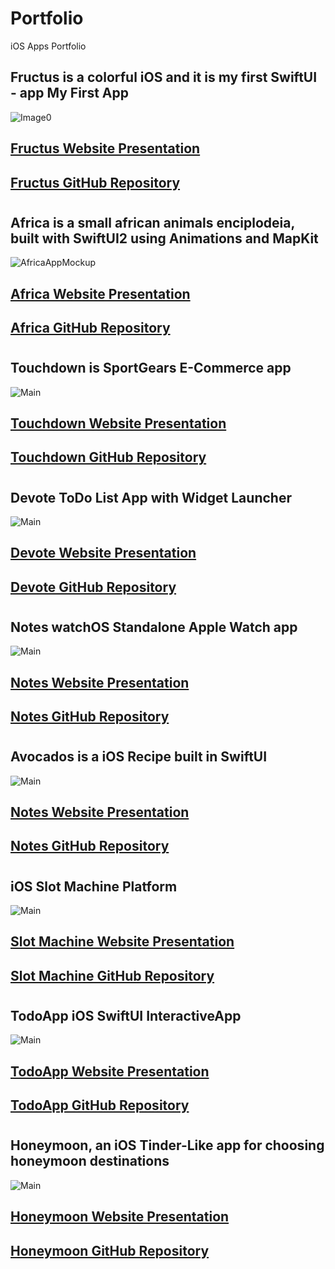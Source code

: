# Portfolio
iOS Apps Portfolio

## Fructus is a colorful iOS and it is my first SwiftUI - app My First App
![Image0](https://user-images.githubusercontent.com/76659585/128456422-a87ae328-3ea9-4975-8522-efc4b294814c.png)
## [Fructus Website Presentation](https://cristianogaliano.github.io/Fructus_SwiftUI/)
## [Fructus GitHub Repository](https://github.com/cristianogaliano/Fructus_SwiftUI)




#




## Africa is a small african animals enciplodeia, built with SwiftUI2 using Animations and MapKit
![AfricaAppMockup](https://user-images.githubusercontent.com/76659585/128451076-bea5c0a8-ad0c-4763-bb14-2a52c863a331.png)
## [Africa Website Presentation](https://cristianogaliano.github.io/Africa-SwiftUI2/)
## [Africa GitHub Repository](https://github.com/cristianogaliano/Africa-SwiftUI2)





#



## Touchdown is SportGears E-Commerce app 
![Main](https://user-images.githubusercontent.com/76659585/128649249-240f0258-3922-4dc0-a2c3-e0aab8937c10.png)
## [Touchdown Website Presentation](https://cristianogaliano.github.io/Touchdown/)
## [Touchdown GitHub Repository](https://github.com/cristianogaliano/Touchdown)





#



## Devote ToDo List App with Widget Launcher
![Main](https://user-images.githubusercontent.com/76659585/129290616-e73fb697-e00d-49b2-8d35-ed73b87dbef5.png)
## [Devote Website Presentation](https://cristianogaliano.github.io/Devote-ToDoListApp)
## [Devote GitHub Repository](https://github.com/cristianogaliano/Devote-ToDoListApp)





#



## Notes watchOS Standalone Apple Watch app
![Main](https://user-images.githubusercontent.com/76659585/129322587-d8035ae2-cc2d-4c69-b630-5ecab3871104.png)
## [Notes Website Presentation](https://cristianogaliano.github.io/Notes-watchOS)
## [Notes GitHub Repository](https://github.com/cristianogaliano/Notes-watchOS)







#



## Avocados is a iOS Recipe built in SwiftUI
![Main](https://user-images.githubusercontent.com/76659585/129481169-ef6bd010-b0aa-4ac9-a781-0e94ae2ea062.png)
## [Notes Website Presentation](https://cristianogaliano.github.io/Avocados-Recipes)
## [Notes GitHub Repository](https://github.com/cristianogaliano/Avocados-Recipes)






#



## iOS Slot Machine Platform
![Main](https://user-images.githubusercontent.com/76659585/129721899-d6ef90d0-b3dd-4899-9d0e-72aae7341829.png)
## [Slot Machine Website Presentation](https://cristianogaliano.github.io/Slot-Machine/)
## [Slot Machine GitHub Repository](https://github.com/cristianogaliano/Slot-Machine)






#



## TodoApp iOS SwiftUI InteractiveApp
![Main](https://user-images.githubusercontent.com/76659585/129851563-c31c5a46-cd34-4ab1-8e4c-b35aef50f81f.png)
## [TodoApp Website Presentation](https://cristianogaliano.github.io/TodoApp/)
## [TodoApp GitHub Repository](https://github.com/cristianogaliano/TodoApp)







#



## Honeymoon, an iOS Tinder-Like app for choosing honeymoon destinations

![Main](https://user-images.githubusercontent.com/76659585/130310032-5cc2ee93-3203-4695-a515-9b7831dae5ab.png)
## [Honeymoon Website Presentation](https://cristianogaliano.github.io/Honeymoon/)
## [Honeymoon GitHub Repository](https://github.com/cristianogaliano/Honeymoon)

 
